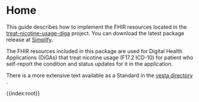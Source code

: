 # Home

This guide describes how to implement the FHIR resources located in the [treat-nicotine-usage-diga](https://simplifier.net/treat-nicotine-usage-diga/) project. You can download the latest package release at [Simplify](https://simplifier.net/treat-nicotine-usage-diga/~packages).

The FHIR resources included in this package are used for Digital Health Applications (DiGAs) that treat nicotine usage (F17.2 ICD-10) for patient who self-report the condition and status updates for it in the application.

There is a more extensive text available as a Standard in the [vesta directory ](https://www.alextherapeutics.com).

{{index:root}}
